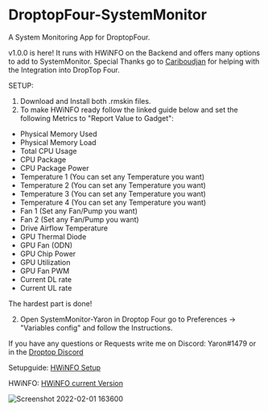 
# DroptopFour-SystemMonitor
A System Monitoring App for DroptopFour.

v1.0.0 is here! It runs with HWiNFO on the Backend and offers many options to add to SystemMonitor. 
Special Thanks go to [Cariboudjan](https://github.com/Cariboudjan)  for helping with the Integration into DropTop Four.


SETUP:
1. Download and Install both .rmskin files.
2. To make HWiNFO ready follow the linked guide below and set the following Metrics to "Report Value to Gadget":

- Physical Memory Used
- Physical Memory Load
- Total CPU Usage
- CPU Package
- CPU Package Power
- Temperature 1 (You can set any Temperature you want)
- Temperature 2 (You can set any Temperature you want)
- Temperature 3 (You can set any Temperature you want)
- Temperature 4 (You can set any Temperature you want)
- Fan 1 (Set any Fan/Pump you want)
- Fan 2 (Set any Fan/Pump you want)
- Drive Airflow Temperature
- GPU Thermal Diode
- GPU Fan (ODN)
- GPU Chip Power
- GPU Utilization
- GPU Fan PWM
- Current DL rate
- Current UL rate

The hardest part is done!

2. Open SystemMonitor-Yaron in Droptop Four go to Preferences -> "Variables config" and follow the Instructions.


If you have any questions or Requests write me on Discord: Yaron#1479 or in the [Droptop Discord](https://discord.com/invite/sr54GBHBxb)


Setupguide: [HWiNFO Setup](https://docs.rainmeter.net/tips/hwinfo/)

HWiNFO: [HWiNFO current Version](https://www.hwinfo.com/download/)

![Screenshot 2022-02-01 163600](https://user-images.githubusercontent.com/87992378/152004002-6889cba5-3773-431b-bf15-23d85dda8f9b.png)
